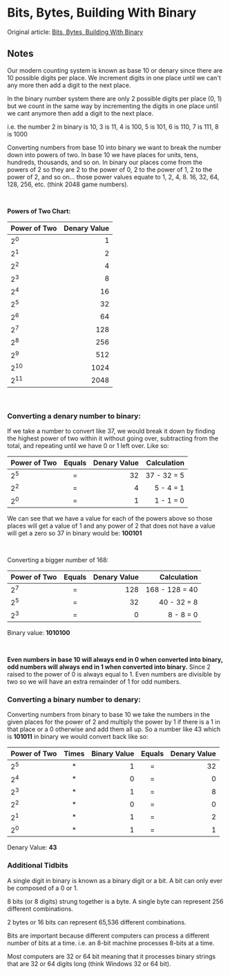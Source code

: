 # Bits, Bytes, Building With Binary

Original article: [Bits, Bytes, Building With Binary](https://medium.com/basecs/bits-bytes-building-with-binary-13cb4289aafa)

## Notes

Our modern counting system is known as base 10 or denary since there are 10 possible digits per place. We increment digits in one place until we can't any more then add a digit to the next place.

In the binary number system there are only 2 possible digits per place (0, 1) but we count in the same way by incrementing the digits in one place until we cant anymore then add a digit to the next place.

i.e. the number 2 in binary is 10, 3 is 11, 4 is 100, 5 is 101, 6 is 110, 7 is 111, 8 is 1000

Converting numbers from base 10 into binary we want to break the number down into powers of two. In base 10 we have places for units, tens, hundreds, thousands, and so on. In binary our places come from the powers of 2 so they are 2 to the power of 0, 2 to the power of 1, 2 to the power of 2, and so on… those power values equate to 1, 2, 4, 8. 16, 32, 64, 128, 256, etc. (think 2048 game numbers).

<br/>

**Powers of Two Chart:**

| Power of Two  | Denary Value |
| :------------ | -----------: |
| 2<sup>0<sup>  |            1 |
| 2<sup>1<sup>  |            2 |
| 2<sup>2<sup>  |            4 |
| 2<sup>3<sup>  |            8 |
| 2<sup>4<sup>  |           16 |
| 2<sup>5<sup>  |           32 |
| 2<sup>6<sup>  |           64 |
| 2<sup>7<sup>  |          128 |
| 2<sup>8<sup>  |          256 |
| 2<sup>9<sup>  |          512 |
| 2<sup>10<sup> |         1024 |
| 2<sup>11<sup> |         2048 |

<br />

### Converting a denary number to binary:

If we take a number to convert like 37, we would break it down by finding the highest power of two within it without going over, subtracting from the total, and repeating until we have 0 or 1 left over. Like so:

| Power of Two | Equals | Denary Value | Calculation |
| :----------- | :----: | -----------: | ----------: |
| 2<sup>5<sup> |   =    |           32 | 37 - 32 = 5 |
| 2<sup>2<sup> |   =    |            4 |   5 - 4 = 1 |
| 2<sup>0<sup> |   =    |            1 |   1 - 1 = 0 |

We can see that we have a value for each of the powers above so those places will get a value of 1 and any power of 2 that does not have a value will get a zero so 37 in binary would be: **100101**

<br />

Converting a bigger number of 168:

| Power of Two | Equals | Denary Value |    Calculation |
| :----------- | :----: | -----------: | -------------: |
| 2<sup>7<sup> |   =    |          128 | 168 - 128 = 40 |
| 2<sup>5<sup> |   =    |           32 |    40 - 32 = 8 |
| 2<sup>3<sup> |   =    |            0 |      8 - 8 = 0 |

Binary value: **1010100**

<br />

**Even numbers in base 10 will always end in 0 when converted into binary, odd numbers will always end in 1 when converted into binary.** Since 2 raised to the power of 0 is always equal to 1. Even numbers are divisible by two so we will have an extra remainder of 1 for odd numbers.

### Converting a binary number to denary:

Converting numbers from binary to base 10 we take the numbers in the given places for the power of 2 and multiply the power by 1 if there is a 1 in that place or a 0 otherwise and add them all up. So a number like 43 which is **101011** in binary we would convert back like so:

| Power of Two | Times | Binary Value | Equals | Denary Value |
| :----------- | :---: | -----------: | :----: | -----------: |
| 2<sup>5<sup> |  \*   |            1 |   =    |           32 |
| 2<sup>4<sup> |  \*   |            0 |   =    |            0 |
| 2<sup>3<sup> |  \*   |            1 |   =    |            8 |
| 2<sup>2<sup> |  \*   |            0 |   =    |            0 |
| 2<sup>1<sup> |  \*   |            1 |   =    |            2 |
| 2<sup>0<sup> |  \*   |            1 |   =    |            1 |

Denary Value: **43**

### Additional Tidbits

A single digit in binary is known as a binary digit or a bit. A bit can only ever be composed of a 0 or 1.

8 bits (or 8 digits) strung together is a byte. A single byte can represent 256 different combinations.

2 bytes or 16 bits can represent 65,536 different combinations.

Bits are important because different computers can process a different number of bits at a time. i.e. an 8-bit machine processes 8-bits at a time.

Most computers are 32 or 64 bit meaning that it processes binary strings that are 32 or 64 digits long (think Windows 32 or 64 bit).
